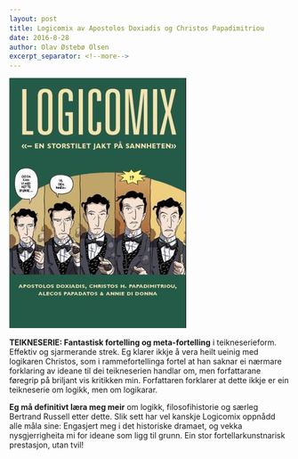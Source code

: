 ```yaml
---
layout: post
title: Logicomix av Apostolos Doxiadis og Christos Papadimitriou
date: 2016-8-28
author: Olav Østebø Olsen
excerpt_separator: <!--more-->
---
```


![Omslaget til Logicomix viser fem ruter frå ein teikneserie Bertrand Russell med teksten «Og da kan vi med rette spørre … vil den inneh- ?!»](/images/logicomix.jpg)

**TEIKNESERIE: Fantastisk fortelling og meta-fortelling** i teikneserieform. Effektiv og sjarmerande strek. Eg klarer ikkje å vera heilt ueinig med logikaren Christos, som i rammefortellinga fortel at han saknar ei nærmare forklaring av ideane til dei teikneserien handlar om, men forfattarane føregrip på briljant vis kritikken min. Forfattaren forklarer at dette ikkje er ein teikneserie om logikk, men om logikarar.

<!--more-->

**Eg må definitivt læra meg meir** om logikk, filosofihistorie og særleg Bertrand Russell etter dette. Slik sett har vel kanskje Logicomix oppnådd alle måla sine: Engasjert meg i det historiske dramaet, og vekka nysgjerrigheita mi for ideane som ligg til grunn. Ein stor fortellarkunstnarisk prestasjon, utan tvil!
